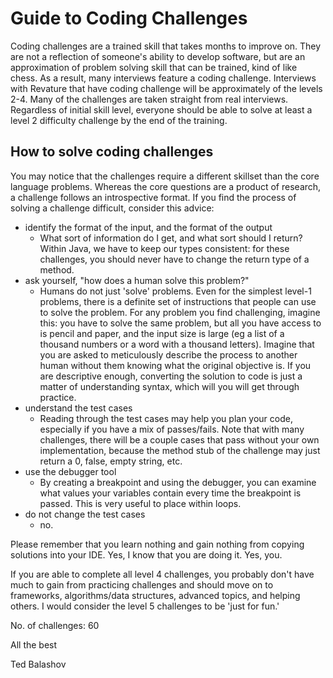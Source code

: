 # Guide to Coding Challenges

Coding challenges are a trained skill that takes months to improve on. They are not a reflection of someone's ability to develop software, but are an approximation of problem solving skill that can be trained, kind of like chess. As a result, many interviews feature a coding challenge. Interviews with Revature that have coding challenge will be approximately of the levels 2-4. Many of the challenges are taken straight from real interviews. Regardless of initial skill level, everyone should be able to solve at least a level 2 difficulty challenge by the end of the training.

## How to solve coding challenges

You may notice that the challenges require a different skillset than the core language problems. Whereas the core questions are a product of research, a challenge follows an introspective format. If you find the process of solving a challenge difficult, consider this advice:
* identify the format of the input, and the format of the output
    * What sort of information do I get, and what sort should I return? Within Java, we have to keep our types consistent: for these challenges, you should never have to change the return type of a method.
* ask yourself, "how does a human solve this problem?"
    * Humans do not just 'solve' problems. Even for the simplest level-1 problems, there is a definite set of instructions that people can use to solve the problem. For any problem you find challenging, imagine this: you have to solve the same problem, but all you have access to is pencil and paper, and the input size is large (eg a list of a thousand numbers or a word with a thousand letters). Imagine that you are asked to meticulously describe the process to another human without them knowing what the original objective is. If you are descriptive enough, converting the solution to code is just a matter of understanding syntax, which will you will get through practice.
* understand the test cases
    * Reading through the test cases may help you plan your code, especially if you have a mix of passes/fails. Note that with many challenges, there will be a couple cases that pass without your own implementation, because the method stub of the challenge may just return a 0, false, empty string, etc.
* use the debugger tool
    * By creating a breakpoint and using the debugger, you can examine what values your variables contain every time the breakpoint is passed. This is very useful to place within loops.
* do not change the test cases
    * no.

Please remember that you learn nothing and gain nothing from copying solutions into your IDE. Yes, I know that you are doing it. Yes, you.

If you are able to complete all level 4 challenges, you probably don't have much to gain from practicing challenges and should move on to frameworks, algorithms/data structures, advanced topics, and helping others. I would consider the level 5 challenges to be 'just for fun.'

No. of challenges: 60

All the best

Ted Balashov